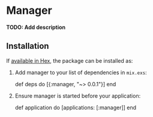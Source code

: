 # Manager

**TODO: Add description**

## Installation

If [available in Hex](https://hex.pm/docs/publish), the package can be installed as:

  1. Add manager to your list of dependencies in `mix.exs`:

        def deps do
          [{:manager, "~> 0.0.1"}]
        end

  2. Ensure manager is started before your application:

        def application do
          [applications: [:manager]]
        end
